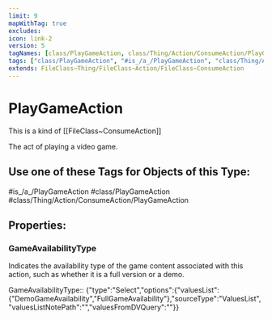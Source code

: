 ```yaml
---
limit: 9
mapWithTag: true
excludes:
icon: link-2
version: 5
tagNames: [class/PlayGameAction, class/Thing/Action/ConsumeAction/PlayGameAction, schema-org/PlayGameAction]
tags: ["class/PlayGameAction", "#is_/a_/PlayGameAction", "class/Thing/Action/ConsumeAction/PlayGameAction"]
extends: FileClass~Thing/FileClass~Action/FileClass~ConsumeAction
---
```


# PlayGameAction
This is a kind of [[FileClass~ConsumeAction]]

The act of playing a video game.


## Use one of these Tags for Objects of this Type:

#is_/a_/PlayGameAction
#class/PlayGameAction
#class/Thing/Action/ConsumeAction/PlayGameAction

## Properties:

### GameAvailabilityType
Indicates the availability type of the game content associated with this action, such as whether it is a full version or a demo.

GameAvailabilityType:: {"type":"Select","options":{"valuesList":{"DemoGameAvailability","FullGameAvailability"},"sourceType":"ValuesList","valuesListNotePath":"","valuesFromDVQuery":""}}


